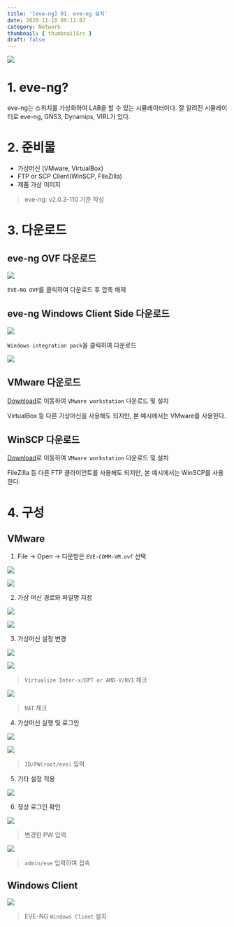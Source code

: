 ```yaml
---
title: '[eve-ng] 01. eve-ng 설치'
date: 2020-11-18 09:11:87
category: Network
thumbnail: { thumbnailSrc }
draft: false
---
```


![](./images/network-1-01.png)

# 1. eve-ng?

eve-ng는 스위치를 가상화하여 LAB을 할 수 있는 시뮬레이터이다. 잘 알려진 시뮬레이터로 eve-ng, GNS3, Dynamips, VIRL가 있다.

# 2. 준비물

- 가상머신 (VMware, VirtualBox)
- FTP or SCP Client(WinSCP, FileZilla)
- 제품 가상 이미지

> eve-ng: v2.0.3-110 기준 작성

# 3. 다운로드

## eve-ng OVF 다운로드

![](./images/network-1-02.png)

`EVE-NG OVF`를 클릭하여 다운로드 후 압축 해제

## eve-ng Windows Client Side 다운로드

![](./images/network-1-03.png)

`Windows integration pack`을 클릭하여 다운로드

![](./images/network-1-04.png)

## VMware 다운로드

[Download](https://my.vmware.com/en/web/vmware/downloads/info/slug/desktop_end_user_computing/vmware_workstation_player/16_0)로 이동하여 `VMware workstation` 다운로드 및 설치

VirtualBox 등 다른 가상머신을 사용해도 되지만, 본 예시에서는 VMware를 사용한다.

## WinSCP 다운로드

[Download](https://my.vmware.com/en/web/vmware/downloads/info/slug/desktop_end_user_computing/vmware_workstation_player/16_0)로 이동하여 `VMware workstation` 다운로드 및 설치

FileZilla 등 다른 FTP 클라이언트를 사용해도 되지만, 본 예시에서는 WinSCP를 사용한다.

# 4. 구성

## VMware

1. File -> Open -> 다운받은 `EVE-COMM-VM.ovf` 선택

![](./images/network-1-05.png)

![](./images/network-1-06.png)

2. 가상 머신 경로와 파일명 지정

![](./images/network-1-07.png)

![](./images/network-1-08.png)

3. 가상머신 설정 변경

![](./images/network-1-09.png)

![](./images/network-1-10.png)

> `Virtualize Inter-x/EPT or AMD-V/RVI` 체크

![](./images/network-1-11.png)

> `NAT` 체크

4. 가상머신 실행 및 로그인

![](./images/network-1-12.png)

![](./images/network-1-13.png)

> `ID/PW(root/eve)` 입력

5. 기타 설정 적용

![](./images/network-1-14.gif)

6. 정상 로그인 확인

![](./images/network-1-15.png)

> 변경한 PW 입력

![](./images/network-1-16.png)

> `admin/eve` 입력하여 접속

## Windows Client

![](./images/network-1-17.png)

> EVE-NG `Windows Client` 설치
